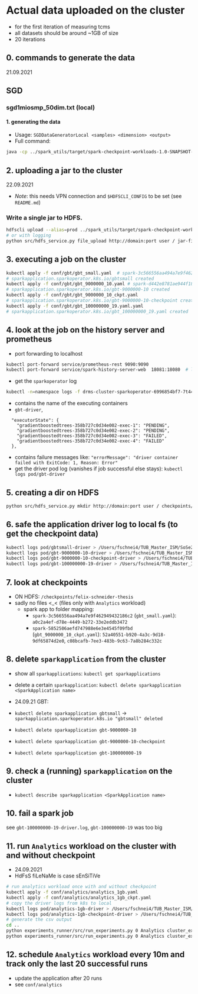 # Actual data uploaded on the cluster
- for the first iteration of measuring tcms
- all datasets should be around ~1GB of size
- 20 iterations
## 0. commands to generate the data
21.09.2021
## SGD
### sgd1miosmp_50dim.txt (local)
#### 1. generating the data
- Usage: `SGDDataGeneratorLocal <samples> <dimension> <output>`
- Full command:
```bash
java -cp ../spark_utils/target/spark-checkpoint-workloads-1.0-SNAPSHOT-jar-with-dependencies.jar de.tu_berlin.dos.arm.spark_utils.datagens.SGDDataGeneratorLocal 1000000 50 sgd_1miosmp_50dim.txt
```
## 2. uploading a jar to the cluster
22.09.2021
- *Note*: this needs VPN connection and `$HDFSCLI_CONFIG` to be set (see `README.md`)
### Write a single jar to HDFS.
```bash
hdfscli upload --alias=prod ../spark_utils/target/spark-checkpoint-workloads-1.0-SNAPSHOT-jar-with-dependencies.jar jar-files/ -v
# or with logging
python src/hdfs_service.py file_upload http://domain:port user / jar-files/spark-checkpoint-workloads-1.0-SNAPSHOT-jar-with-dependencies.jar ../spark_utils/target/spark-checkpoint-workloads-1.0-SNAPSHOT-jar-with-dependencies.jar True
```

## 3. executing a job on the cluster
```bash
kubectl apply -f conf/gbt/gbt_small.yaml  # spark-3c566556aa494a7e9f462949432186c2
# sparkapplication.sparkoperator.k8s.io/gbtsmall created
kubectl apply -f conf/gbt/gbt_9000000_10.yaml # spark-d442e8781ae944f181fd4c5e555e4ccc
# sparkapplication.sparkoperator.k8s.io/gbt-9000000-10 created
kubectl apply -f conf/gbt/gbt_9000000_10_ckpt.yaml
# sparkapplication.sparkoperator.k8s.io/gbt-9000000-10-checkpoint created
kubectl apply -f conf/gbt/gbt_100000000_19.yaml.yaml
# sparkapplication.sparkoperator.k8s.io/gbt_100000000_19.yaml created
```

## 4. look at the job on the history server and prometheus
- port forwarding to localhost
```bash
kubectl port-forward service/prometheus-rest 9090:9090
kubectl port-forward service/spark-history-server-web  18081:18080  # localhost:cluster
```
- get the `sparkoperator` log
```bash
kubectl -n=namespace logs -f drms-cluster-sparkoperator-6996854bf7-7t445
```
- contains the name of the executing containers
- `gbt-driver`, 
```
  "executorState": {
    "gradientboostedtrees-358b727c0d34e002-exec-1": "PENDING",
    "gradientboostedtrees-358b727c0d34e002-exec-2": "PENDING",
    "gradientboostedtrees-358b727c0d34e002-exec-3": "FAILED",
    "gradientboostedtrees-358b727c0d34e002-exec-4": "FAILED"
  },

```
- contains failure messages like: `"errorMessage": "driver container failed with ExitCode: 1, Reason: Error"`
- get the driver pod log (vanishes if job successful else stays): `kubectl logs pod/gbt-driver`

## 5. creating a dir on HDFS
```bash
python src/hdfs_service.py mkdir http://domain:port user / checkpoints/felix-schneider-thesis
```

## 6. safe the application driver log to local fs (to get the checkpoint data)
````bash
kubectl logs pod/gbtsmall-driver > /Users/fschnei4/TUB_Master_ISM/SoSe21/MA/msc-thesis-saft-experiments/cluster_experiment/logs/gbt/20210922/gbt_small-checkpoint-driver.log
kubectl logs pod/gbt-9000000-10-driver > /Users/fschnei4/TUB_Master_ISM/SoSe21/MA/msc-thesis-saft-experiments/cluster_experiment/logs/gbt/20210922/logs/gbt-9000000-10-driver.log
kubectl logs pod/gbt-9000000-10-checkpoint-driver > /Users/fschnei4/TUB_Master_ISM/SoSe21/MA/msc-thesis-saft-experiments/cluster_experiment/logs/gbt/20210922/gbt-9000000-10-checkpoint-driver.log
kubectl logs pod/gbt-100000000-19-driver > /Users/fschnei4/TUB_Master_ISM/SoSe21/MA/msc-thesis-saft-experiments/cluster_experiment/logs/gbt/20210924/gbt-100000000-19-driver.log
````

## 7. look at checkpoints 
- ON HDFS: `/checkpoints/felix-schneider-thesis`
- sadly no files <_< (files only with `Analytics` workload)
  - spark app to folder mapping:
    - `spark-3c566556aa494a7e9f462949432186c2` (`gbt_small.yaml`): `a0c2a4ef-d78e-4449-b272-33e2eddb3472` 
    - `spark-5852506aefd747988e6e3e4545f09fbd` (`gbt_9000000_10_ckpt.yaml`): `52a40551-b920-4a3c-9d18-9df65874d2e0`, `c08bcafb-7ee3-483b-9c63-7a8b284c332c`

## 8. delete `sparkapplication` from the cluster
- show all `sparkapplications`: `kubectl get sparkapplications`
- delete a certain `sparkapplication`: `kubectl delete sparkapplication <SparkApplication name>`
- 24.09.21 GBT:
- `kubectl delete sparkapplication gbtsmall`
-> `sparkapplication.sparkoperator.k8s.io "gbtsmall" deleted`

- `kubectl delete sparkapplication gbt-9000000-10`
- `kubectl delete sparkapplication gbt-9000000-10-checkpoint`
- `kubectl delete sparkapplication gbt-100000000-19`

## 9. check a (running) `sparkapplication` on the cluster
- `kubectl describe sparkapplication <SparkApplication name>`

## 10. fail a spark job
see `gbt-100000000-19-driver.log`, `gbt-100000000-19` was too big 

## 11. run `Analytics` workload on the cluster with and without checkpoint
- 24.09.2021
- HdFsS fiLeNaMe is case sEnSiTiVe
```bash
# run analytics workload once with and without checkpoint
kubectl apply -f conf/analytics/analytics_1gb.yaml
kubectl apply -f conf/analytics/analytics_1gb_ckpt.yaml
# copy the driver logs from k8s to local
kubectl logs pod/analytics-1gb-driver > /Users/fschnei4/TUB_Master_ISM/SoSe21/MA/msc-thesis-saft-experiments/cluster_experiment/logs/analytics/20210924/analytics-1gb-driver.log
kubectl logs pod/analytics-1gb-checkpoint-driver > /Users/fschnei4/TUB_Master_ISM/SoSe21/MA/msc-thesis-saft-experiments/cluster_experiment/logs/analytics/20210924/analytics-1gb-checkpoint-driver.log
# generate the csv output
cd ..
python experiments_runner/src/run_experiments.py 0 Analytics cluster_experiment/logs/analytics/20210924/analytics-1gb-driver.log 0
python experiments_runner/src/run_experiments.py 0 Analytics cluster_experiment/logs/analytics/20210924/analytics-1gb-checkpoint-driver.log 1
```

## 12. schedule `Analytics` workload every 10m and track only the last 20 successful runs
- update the application after 20 runs
- see `conf/analytics`